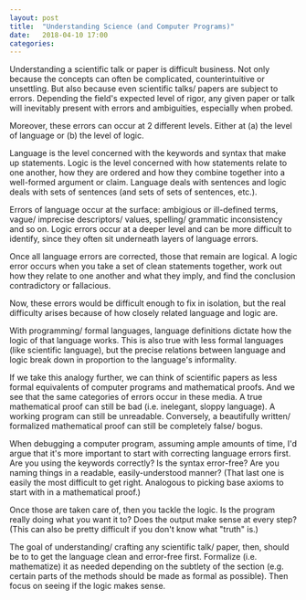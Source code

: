 ```yaml
---
layout: post
title:  "Understanding Science (and Computer Programs)"
date:   2018-04-10 17:00 
categories: 
---
```


Understanding a scientific talk or paper is difficult business. Not only 
because the concepts can often be complicated, counterintuitive or unsettling. 
But also because even scientific talks/ papers are subject to errors. Depending 
the field's expected level of rigor, any given paper or talk will inevitably 
present with errors and ambiguities, especially when probed.  

Moreover, these errors can occur at 2 different levels. Either at (a) the level 
of language or (b) the level of logic. 

Language is the level concerned with the keywords and syntax that make up statements. 
Logic is the level concerned with how statements relate to one another, how they are 
ordered and how they combine together into a well-formed argument or claim. Language 
deals with sentences and logic deals with sets of sentences (and sets of sets of 
sentences, etc.).

Errors of language occur at the surface: ambigious or ill-defined terms, vague/
imprecise descriptors/ values, spelling/ grammatic inconsistency and so on. Logic 
errors occur at a deeper level and can be more difficult to identify,
since they often sit underneath layers of language errors. 

Once all language errors are corrected, those that remain are logical. A logic error 
occurs when you take a set of clean statements together, work out how they relate to one 
another and what they imply, and find the conclusion contradictory or fallacious. 

Now, these errors would be difficult enough to fix in isolation, but the real difficulty
arises because of how closely related language and logic are. 

With programming/ formal languages, language definitions dictate how the logic of that 
language works. This is also true with less formal languages (like scientific language), 
but the precise relations between language and logic break down in proportion to the language's
informality.   

If we take this analogy further, we can think of scientific papers as less formal 
equivalents of computer programs and mathematical proofs. And we see that the same categories 
of errors occur in these media.  A true mathematical proof can still be bad (i.e. inelegant, sloppy language). 
A working program can still be unreadable. Conversely, a beautifully written/ formalized mathematical proof 
can still be completely false/ bogus. 

When debugging a computer program, assuming ample amounts of time, I'd argue that it's
more important to start with correcting language errors first. Are you using the keywords 
correctly? Is the syntax error-free? Are you naming things in a readable, easily-understood 
manner? (That last one is easily the most difficult to get right. Analogous to picking 
base axioms to start with in a mathematical proof.)

Once those are taken care of, then you tackle the logic. Is the program really doing what
you want it to? Does the output make sense at every step? (This can also be pretty difficult
if you don't know what "truth" is.)

The goal of understanding/ crafting any scientific talk/ paper, then, should be to to get the 
language clean and error-free first. Formalize (i.e. mathematize) it as needed depending on 
the subtlety of the section (e.g. certain parts of the methods should be made as formal as possible). 
Then focus on seeing if the logic makes sense.








  
